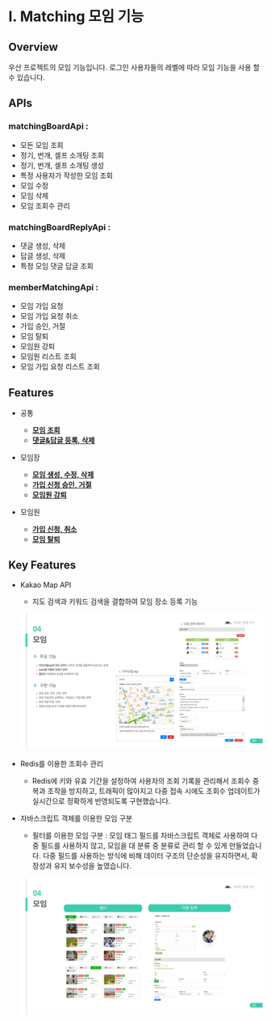 # I. Matching 모임 기능

## Overview
우산 프로젝트의 모임 기능입니다. 로그인 사용자들의 레벨에 따라 모임 기능을 사용 할 수 있습니다.

## APIs
### matchingBoardApi : 
  - 모든 모임 조회
  - 정기, 번개, 셀프 소개팅 조회
  - 정기, 번개, 셀프 소개팅 생성
  - 특정 사용자가 작성한 모임 조회
  - 모임 수정
  - 모임 삭제
  - 모임 조회수 관리

### matchingBoardReplyApi :
- 댓글 생성, 삭제
- 답글 생성, 삭제
- 특정 모임 댓글 답글 조회

### memberMatchingApi :
- 모임 가입 요청
- 모임 가입 요청 취소
- 가입 승인, 거절
- 모임 탈퇴
- 모임원 강퇴
- 모임원 리스트 조회
- 모임 가입 요청 리스트 조회 

## Features

- 공통
  - <a href="[https://github.com/LuckyVickys/woosan-front/blob/main/Readme.assets/board/board.md])">**모임 조회**</a>
  - <a href="[https://github.com/LuckyVickys/woosan-front/blob/main/Readme.assets/board/board.md])">**댓글&답글 등록, 삭제**</a>
  
- 모임장
  - <a href="[https://github.com/LuckyVickys/woosan-front/blob/main/Readme.assets/board/board.md])">**모임 생성, 수정, 삭제**</a>
  - <a href="[https://github.com/LuckyVickys/woosan-front/blob/main/Readme.assets/board/board.md])">**가입 신청 승인, 거절**</a>
  - <a href="[https://github.com/LuckyVickys/woosan-front/blob/main/Readme.assets/board/board.md])">**모임원 강퇴**</a>

- 모임원
  - <a href="[https://github.com/LuckyVickys/woosan-front/blob/main/Readme.assets/board/board.md])">**가입 신청, 취소**</a>
  - <a href="[https://github.com/LuckyVickys/woosan-front/blob/main/Readme.assets/board/board.md])">**모임 탈퇴**</a>


## Key Features

- Kakao Map API
  - 지도 검색과 키워드 검색을 결합하여 모임 장소 등록 기능
  
  ![카카오맵](./gif/39.png)
  
- Redis를 이용한 조회수 관리
  - Redis에 키와 유효 기간을 설정하여 사용자의 조회 기록을 관리해서 조회수 중복과 조작을 방지하고,
  트래픽이 많아지고 다중 접속 시에도 조회수 업데이트가 실시간으로 정확하게 반영되도록 구현했습니다.

- 자바스크립트 객체를 이용한 모임 구분
  - 필터를 이용한 모임 구분  : 모임 태그 필드를 자바스크립트 객체로 사용하여 다중 필드를 사용하지 않고,
  모임을 대 분류 중 분류로 관리 할 수 있게 만들었습니다. 다중 필드를 사용하는 방식에 비해 데이터 구조의 단순성을 유지하면서,
  확장성과 유지 보수성을 높였습니다.
  
  ![필터](./gif/40.png)

 



